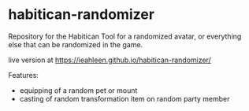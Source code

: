 # habitican-randomizer
Repository for the Habitican Tool for a randomized avatar, or everything else that can be randomized in the game.

live version at https://ieahleen.github.io/habitican-randomizer/

Features: 
 - equipping of a random pet or mount
 - casting of random transformation item on random party member